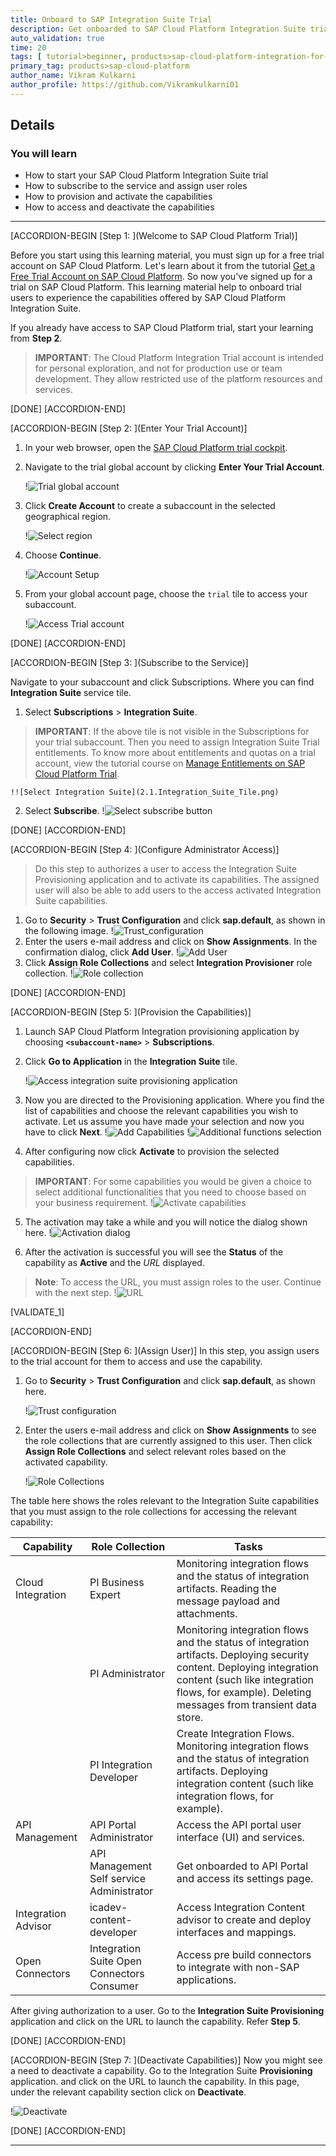 ```yaml
---
title: Onboard to SAP Integration Suite Trial
description: Get onboarded to SAP Cloud Platform Integration Suite trial account to make the most of your trial experience.
auto_validation: true
time: 20
tags: [ tutorial>beginner, products>sap-cloud-platform-integration-for-process-services]
primary_tag: products>sap-cloud-platform
author_name: Vikram Kulkarni
author_profile: https://github.com/Vikramkulkarni01
---
```


## Details
### You will learn
-	How to start your SAP Cloud Platform Integration Suite trial
-	How to subscribe to the service and assign user roles
-	How to provision and activate the capabilities
-	How to access and deactivate the capabilities

---

[ACCORDION-BEGIN [Step 1: ](Welcome to SAP Cloud Platform Trial)]

Before you start using this learning material, you must sign up for a free trial account on SAP Cloud Platform. Let's learn about it from the tutorial [Get a Free Trial Account on SAP Cloud Platform](https://developers.sap.com/tutorials/hcp-create-trial-account.html). So now you've signed up for a trial on SAP Cloud Platform. This learning material help to onboard trial users to experience the capabilities offered by SAP Cloud Platform Integration Suite.

If you already have access to SAP Cloud Platform trial, start your learning from **Step 2**.
>**IMPORTANT**:
The Cloud Platform Integration Trial account is intended for personal exploration, and not for production use or team development. They allow restricted use of the platform resources and services.


[DONE]
[ACCORDION-END]


[ACCORDION-BEGIN [Step 2: ](Enter Your Trial Account)]

1. In your web browser, open the [SAP Cloud Platform trial cockpit](https://cockpit.hanatrial.ondemand.com/).

2. Navigate to the trial global account by clicking **Enter Your Trial Account**.

      !![Trial global account](01_Foundation20Onboarding_Home.png)

3. Click **Create Account** to create a subaccount in the selected geographical region.

    !![Select region](1.1_region.png)

4. Choose **Continue**.

    !![Account Setup](1.2_continue.png)

5. From your global account page, choose the `trial` tile to access your subaccount.

    !![Access Trial account](1.3_access_trial_account.png)

[DONE]
[ACCORDION-END]

[ACCORDION-BEGIN [Step 3: ](Subscribe to the Service)]

Navigate to your subaccount and click Subscriptions. Where you can find **Integration Suite** service tile.

1. Select **Subscriptions** > **Integration Suite**.
>**IMPORTANT**:
 If the above tile is not visible in the Subscriptions for your trial subaccount. Then you need to assign Integration Suite Trial entitlements. To know more about entitlements and quotas on a trial account, view the tutorial course on [Manage Entitlements on SAP Cloud Platform Trial](https://developers.sap.com/tutorials/cp-trial-entitlements.html).

    !![Select Integration Suite](2.1.Integration_Suite_Tile.png)

2. Select **Subscribe**.
!![Select subscribe button](2.2.Subscribe.png)


[DONE]
[ACCORDION-END]


[ACCORDION-BEGIN [Step 4: ](Configure Administrator Access)]
>Do this step to authorizes a user to access the Integration Suite Provisioning application and to activate its capabilities. The assigned user will also be able to add users to the access activated Integration Suite capabilities.

1. Go to **Security** > **Trust Configuration** and click **sap.default**, as shown in the following image.
!![Trust_configuration](4.1.1_Adminstrator_Access.png)
2. Enter the users e-mail address and click on **Show Assignments**. In the confirmation dialog, click **Add User**.
!![Add User](4.1.2_Adduser.png)
3. Click  **Assign Role Collections** and select **Integration Provisioner** role collection.
!![Role collection](4.1.3_Rolecollection.png)

[DONE]
[ACCORDION-END]


[ACCORDION-BEGIN [Step 5: ](Provision the Capabilities)]

1. Launch SAP Cloud Platform Integration provisioning application by choosing **`<subaccount-name>`** > **Subscriptions**.

2. Click **Go to Application** in the **Integration Suite** tile.

    !![Access integration suite provisioning application](3.1.Access_Prov_App.png)

3. Now you are directed to the Provisioning application. Where you find the list of capabilities and choose the relevant capabilities you wish to activate. Let us assume you have made your selection and now you have to click **Next**.
    !![Add Capabilities](5.1.1Addcapapbilities.png)
    !![Additional functions selection](5.2.1Addfunctions_new.png)

4. After configuring now click **Activate** to provision the selected capabilities.
>**IMPORTANT**:
 For some capabilities you would be given a choice to select additional functionalities that you need to choose based on your business requirement.
    !![Activate capabilities](3.3.Activate_capabilities.png)

5. The activation may take a while and you will notice the dialog shown here.
    !![Activation dialog](5.3Activation_Dial.png)

6. After the activation is successful you will see the **Status** of the capability as **Active** and the *URL*  displayed.
>**Note**:
 To access the URL, you must assign roles to the user. Continue with the next step.
 !![URL](5.4_URL.png)


[VALIDATE_1]

[ACCORDION-END]

 [ACCORDION-BEGIN [Step 6: ](Assign User)]
 In this step, you assign users to the trial account for them to access and use the capability.

 1. Go to **Security** > **Trust Configuration** and click **sap.default**, as shown here.

    !![Trust configuration](6.1_Trust_configuration.png)

 2. Enter the users e-mail address and click on **Show Assignments** to see the role collections that are currently assigned to this user. Then click **Assign Role Collections** and select relevant roles based on the activated capability.

    !![Role Collections](6.2_RoleCollections.png)

The table here shows the roles relevant to the Integration Suite capabilities that you must assign to the role collections for accessing the relevant capability:

| Capability | Role Collection | Tasks |
| ---------- | --------------- | ----- |
| Cloud Integration | PI Business Expert | Monitoring integration flows and the status of integration artifacts. Reading the message payload and attachments. |
|  | PI Administrator | Monitoring integration flows and the status of integration artifacts. Deploying security content. Deploying integration content (such like integration flows, for example). Deleting messages from transient data store. |
|  | PI Integration Developer | Create Integration Flows. Monitoring integration flows and the status of integration artifacts. Deploying integration content (such like integration flows, for example). |
| API Management | API Portal Administrator | Access the API portal user interface (UI) and services. |
|                | API Management Self service Administrator | Get onboarded to API Portal and access its settings page. |
| Integration Advisor | icadev-content-developer | Access Integration Content advisor to create and deploy interfaces and mappings. |
| Open Connectors | Integration Suite Open Connectors Consumer | Access pre build connectors to integrate with non-SAP applications. |

After giving authorization to a user. Go to the **Integration Suite Provisioning** application and click on the URL to launch the capability. Refer **Step 5**.

[DONE]
[ACCORDION-END]

 [ACCORDION-BEGIN [Step 7: ](Deactivate Capabilities)]
Now you might see a need to deactivate a capability. Go to the Integration Suite **Provisioning** application.  and click on the URL to launch the capability. In this page, under the relevant capability section  click on **Deactivate**.

!![Deactivate](7.1_Deactivate.png)


[DONE]
[ACCORDION-END]






---
